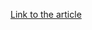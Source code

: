 [Link to the article](https://proofpoint.com/us/threat-insight/post/trat-new-modular-rat-appears-multiple-email-campaigns)
